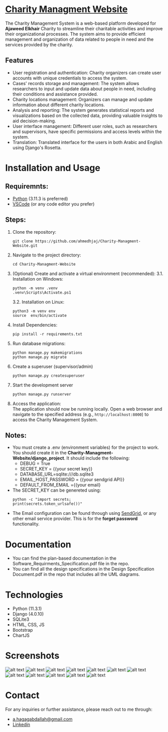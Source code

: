 # [Charity Managment Website](https://web-production-c99a.up.railway.app/) 
The Charity Management System is a web-based platform developed for **Ajaweed Elkhair** Charity to streamline their charitable activities and improve their organizational processes. The system aims to provide efficient management and organization of data related to people in need and the services provided by the charity.

## Features
-   User registration and authentication: Charity organizers can create user accounts with unique credentials to access the system.
-   Cases' records storage and management: The system allows researchers to input and update data about people in need, including their conditions and assistance provided.
-   Charity locations management: Organizers can manage and update information about different charity locations.
-   Analysis and reporting: The system generates statistical reports and visualizations based on the collected data, providing valuable insights to aid decision-making.
-   User interface management: Different user roles, such as researchers and supervisors, have specific permissions and access levels within the system.
-   Translation: Translated interface for the users in both Arabic and English using Django's Rosetta.

# Installation and Usage

## Requiremnts:

 - [Python](https://www.python.org/downloads/) (3.11.3 is preferred)
 - [VSCode](https://code.visualstudio.com/Download) (or any code editor you prefer)
 
## Steps:
 1. Clone the repository:
	```
	git clone https://github.com/ahmedhjaj/Charity-Managment-Website.git
	```
 2. Navigate to the project directory:
	```
	cd Charity-Managment-Website
	```
 3. (Optional) Create and activate a virtual environment (recommended):
	3.1. Installation on Windows:
	```
	python -m venv .venv  
	.venv\Scripts\Activate.ps1
	```
	3.2. Installation on Linux:
	```
	python3 -m venv env  
	source  env/bin/activate
	```
 4.  Install Dependencies:
		```
		pip install -r requirements.txt
		```
 6. Run database migrations:
	```
	python manage.py makemigrations
	python manage.py migrate
	```
 7. Create a superuser (supervisor/admin)
	```
	python manage.py createsuperuser
	```
7. Start the development server
	```
	python manage.py runserver
	```
8. Access the application:	
The application should now be running locally. Open a web browser and navigate to the specified address (e.g., `http://localhost:8000`) to access the Charity Management System.
## Notes:
 - You must create a .env (environment variables) for the project to work. You should create it in the **Charity-Managment-Website/django_project**. It should include the following:
	 - DEBUG = True
	 - SECRET_KEY = {{your secret key}}
     - DATABASE_URL=sqlite:///db.sqlite3
     - EMAIL_HOST_PASSWORD =  {{your sendgrid API}}
     - DEFAULT_FROM_EMAIL ={{your email}
- The SECRET_KEY can be genereted using:
	```
	python -c "import secrets;  
	print(secrets.token_urlsafe())"
	```
- The Email configuration can be found through using [SendGrid](https://app.sendgrid.com/), or any other email service provider. This is for the **forget password** functionality.

# Documentation

 - You can find the plan-based documentation in the Software_Requirments_Specification.pdf file in the repo.
 - You can find all the design specifications in the Design Specification Document.pdf in the repo that includes all the UML diagrams.

# Technologies

 - Python (11.3.1)
 - Django (4.0.10) 
 - SQLite3
 - HTML, CSS, JS
 - Bootstrap
 - ChartJS

# Screenshots
![alt text](https://github.com/ahmedhjaj/Charity-Managment-Website/blob/main/screenshots/1.png)
![alt text](https://github.com/ahmedhjaj/Charity-Managment-Website/blob/main/screenshots/2.png)
![alt text](https://github.com/ahmedhjaj/Charity-Managment-Website/blob/main/screenshots/3.png)
![alt text](https://github.com/ahmedhjaj/Charity-Managment-Website/blob/main/screenshots/4.png)
![alt text](https://github.com/ahmedhjaj/Charity-Managment-Website/blob/main/screenshots/5.png)
![alt text](https://github.com/ahmedhjaj/Charity-Managment-Website/blob/main/screenshots/6.png)
![alt text](https://github.com/ahmedhjaj/Charity-Managment-Website/blob/main/screenshots/7.png)
![alt text](https://github.com/ahmedhjaj/Charity-Managment-Website/blob/main/screenshots/8.png)
![alt text](https://github.com/ahmedhjaj/Charity-Managment-Website/blob/main/screenshots/9.png)
![alt text](https://github.com/ahmedhjaj/Charity-Managment-Website/blob/main/screenshots/10.png)
![alt text](https://github.com/ahmedhjaj/Charity-Managment-Website/blob/main/screenshots/11.png)
![alt text](https://github.com/ahmedhjaj/Charity-Managment-Website/blob/main/screenshots/12.png)

# Contact

For any inquiries or further assistance, please reach out to me through: 

 - a.hagagabdallah@gmail.com
 - [Linkedin](https://www.linkedin.com/in/ahmed-hagag-28698514b/)



